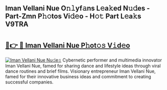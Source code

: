 ## Iman Vellani Nue O𝚗𝚕yf𝚊ns L𝚎a𝚔ed N𝚞𝚍es - Part-Zmn P𝚑𝚘tos Vi𝚍𝚎o - H𝚘𝚝 Part L𝚎a𝚔s V9TRA

# <h2><a href="http://kf2xj8.oniu.top/?m=Iman+Vellani+Nue">🔗👉 🔴 Iman Vellani Nue P𝚑ot𝚘𝚜 V𝚒d𝚎o</a></h2>

[![Iman Vellani Nue Nu𝚍e𝚜](https://i.imgur.com/0qMVB7G.gif)](http://kf2xj8.oniu.top/?m=Iman+Vellani+Nue)
Cybernetic performer and multimedia innovator Iman Vellani Nue, famed for sharing dance and lifestyle ideas through viral dance routines and brief films. Visionary entrepreneur Iman Vellani Nue, famed for their innovative business ideas and commitment to creating successful companies.  
